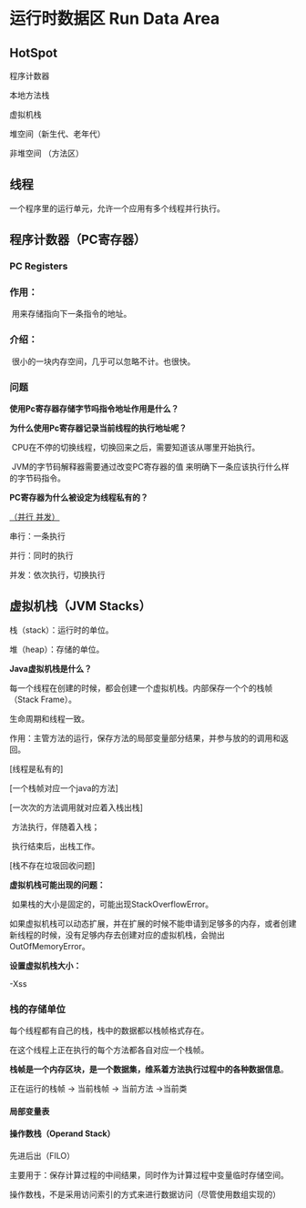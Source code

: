 # 运行时数据区 Run Data Area

## HotSpot

程序计数器

本地方法栈

虚拟机栈

堆空间（新生代、老年代）

非堆空间  （方法区）

## 线程

一个程序里的运行单元，允许一个应用有多个线程并行执行。

## 程序计数器（PC寄存器）

### PC Registers 

### 作用：

​	用来存储指向下一条指令的地址。

### 介绍：

​	很小的一块内存空间，几乎可以忽略不计。也很快。

### 问题

**使用Pc寄存器存储字节吗指令地址作用是什么？**

**为什么使用Pc寄存器记录当前线程的执行地址呢？**

​	CPU在不停的切换线程，切换回来之后，需要知道该从哪里开始执行。

​	JVM的字节码解释器需要通过改变PC寄存器的值 来明确下一条应该执行什么样的字节码指令。

**PC寄存器为什么被设定为线程私有的？**

<u>（并行 并发）</u>

串行：一条执行

并行：同时的执行

并发：依次执行，切换执行





## 虚拟机栈（JVM Stacks）

栈（stack）：运行时的单位。

堆（heap）：存储的单位。

**Java虚拟机栈是什么？**

每一个线程在创建的时候，都会创建一个虚拟机栈。内部保存一个个的栈帧（Stack Frame）。

生命周期和线程一致。

作用：主管方法的运行，保存方法的局部变量部分结果，并参与放的的调用和返回。 

[线程是私有的]

[一个栈帧对应一个java的方法]

[一次次的方法调用就对应着入栈出栈] 

​	方法执行，伴随着入栈；

​	执行结束后，出栈工作。

[栈不存在垃圾回收问题]

**虚拟机栈可能出现的问题：**

​	如果栈的大小是固定的，可能出现StackOverflowError。

​	如果虚拟机栈可以动态扩展，并在扩展的时候不能申请到足够多的内存，或者创建新线程的时候，没有足够内存去创建对应的虚拟机栈，会抛出OutOfMemoryError。

**设置虚拟机栈大小：**

-Xss

### 栈的存储单位

每个线程都有自己的栈，栈中的数据都以栈帧格式存在。

在这个线程上正在执行的每个方法都各自对应一个栈帧。

**栈帧是一个内存区块，是一个数据集，维系着方法执行过程中的各种数据信息**。

正在运行的栈帧 -> 当前栈帧 -> 当前方法 ->当前类

#### 局部变量表



#### 操作数栈（Operand Stack）

先进后出（FILO）

主要用于：保存计算过程的中间结果，同时作为计算过程中变量临时存储空间。

操作数栈，不是采用访问索引的方式来进行数据访问（尽管使用数组实现的）

